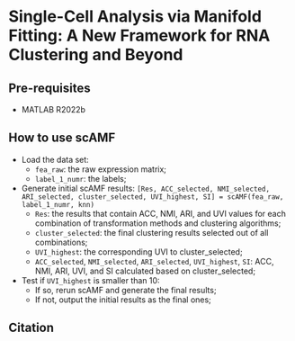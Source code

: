 # Single-Cell Analysis via Manifold Fitting: A New Framework for RNA Clustering and Beyond

## Pre-requisites
- MATLAB R2022b

## How to use scAMF
- Load the data set: 
  - `fea_raw`: the raw expression matrix; 
  - `label_1_numr`: the labels;
- Generate initial scAMF results: `[Res, ACC_selected, NMI_selected, ARI_selected, cluster_selected, UVI_highest, SI] = scAMF(fea_raw, label_1_numr, knn)`
  - `Res`: the results that contain ACC, NMI, ARI, and UVI values for each combination of transformation methods and clustering algorithms;
  - `cluster_selected`: the final clustering results selected out of all combinations;
  - `UVI_highest`: the corresponding UVI to cluster_selected;
  - `ACC_selected`, `NMI_selected`, `ARI_selected`, `UVI_highest`, `SI`: ACC, NMI, ARI, UVI, and SI calculated based on cluster_selected;
- Test if `UVI_highest` is smaller than 10: 
  - If so, rerun scAMF and generate the final results;
  - If not, output the initial results as the final ones;

## Citation
